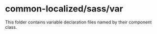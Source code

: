 # common-localized/sass/var

This folder contains variable declaration files named by their component class.
